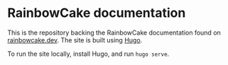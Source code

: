 # RainbowCake documentation

This is the repository backing the RainbowCake documentation found on [rainbowcake.dev](https://rainbowcake.dev/). The site is built using [Hugo](https://gohugo.io/).

To run the site locally, install Hugo, and run `hugo serve`.
